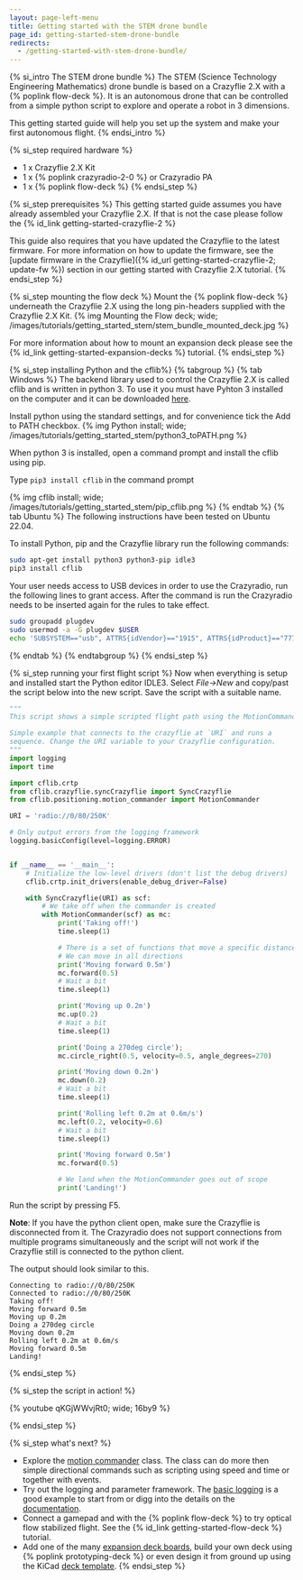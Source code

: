 ```yaml
---
layout: page-left-menu
title: Getting started with the STEM drone bundle
page_id: getting-started-stem-drone-bundle
redirects:
  - /getting-started-with-stem-drone-bundle/
---
```


{% si_intro The STEM drone bundle %}
The STEM (Science Technology Engineering Mathematics) drone bundle is based on a
Crazyflie 2.X with a {% poplink flow-deck %}. It is an autonomous drone that can be controlled
from a simple python script to explore and operate a robot in 3 dimensions.

This getting started guide will help you set up the system and make your first
autonomous flight.
{% endsi_intro %}

{% si_step required hardware %}
* 1 x Crazyflie 2.X Kit
* 1 x {% poplink crazyradio-2-0 %} or Crazyradio PA
* 1 x {% poplink flow-deck %}
{% endsi_step %}

{% si_step prerequisites %}
This getting started guide assumes you have already assembled your Crazyflie 2.X. If that is not the case please follow the {% id_link getting-started-crazyflie-2 %}

This guide also requires that you have updated the Crazyflie to the latest firmware. For more information on how to update the firmware, see the [update firmware in the Crazyflie]({% id_url getting-started-crazyflie-2; update-fw %}) section in our getting started with Crazyflie 2.X tutorial.
{% endsi_step %}

{% si_step  mounting the flow deck %}
Mount the {% poplink flow-deck %} underneath the Crazyflie 2.X using the long pin-headers supplied with the Crazyflie 2.X Kit.
{% img Mounting the Flow deck; wide; /images/tutorials/getting_started_stem/stem_bundle_mounted_deck.jpg %}

For more information about how to mount an expansion deck please see the {% id_link getting-started-expansion-decks %} tutorial.
{% endsi_step %}

{% si_step installing Python and the cflib%}
{% tabgroup %}
{% tab Windows %}
The backend library used to control the Crazyflie 2.X is called cflib and is written
in python 3. To use it you must have Pyhton 3 installed on the computer and it can
be downloaded [here](https://www.python.org).

Install python using the standard settings, and for convenience tick the Add to PATH checkbox.
{% img Python install; wide; /images/tutorials/getting_started_stem/python3_toPATH.png %}

When python 3 is installed, open a command prompt and install the cflib using pip.

Type ```pip3 install cflib``` in the command prompt

{% img cflib install; wide; /images/tutorials/getting_started_stem/pip_cflib.png %}
{% endtab %}
{% tab Ubuntu %}
The following instructions have been tested on Ubuntu 22.04.

To install Python, pip and the Crazyflie library run the following commands:

``` bash
sudo apt-get install python3 python3-pip idle3
pip3 install cflib
```

Your user needs access to USB devices in order to use the Crazyradio, run the
following lines to grant access. After the command is run the Crazyradio needs
to be inserted again for the rules to take effect.

``` bash
sudo groupadd plugdev
sudo usermod -a -G plugdev $USER
echo 'SUBSYSTEM=="usb", ATTRS{idVendor}=="1915", ATTRS{idProduct}=="7777", MODE="0664", GROUP="plugdev"' | sudo tee /etc/udev/rules.d/99-crazyradio.rules
```

{% endtab %}
{% endtabgroup %}
{% endsi_step %}

{% si_step  running your first flight script %}
Now when everything is setup and installed start the Python editor IDLE3.
Select *File->New* and copy/past the script below into the new script. Save
the script with a suitable name.

``` python
"""
This script shows a simple scripted flight path using the MotionCommander class.

Simple example that connects to the crazyflie at `URI` and runs a
sequence. Change the URI variable to your Crazyflie configuration.
"""
import logging
import time

import cflib.crtp
from cflib.crazyflie.syncCrazyflie import SyncCrazyflie
from cflib.positioning.motion_commander import MotionCommander

URI = 'radio://0/80/250K'

# Only output errors from the logging framework
logging.basicConfig(level=logging.ERROR)


if __name__ == '__main__':
    # Initialize the low-level drivers (don't list the debug drivers)
    cflib.crtp.init_drivers(enable_debug_driver=False)

    with SyncCrazyflie(URI) as scf:
        # We take off when the commander is created
        with MotionCommander(scf) as mc:
            print('Taking off!')
            time.sleep(1)

            # There is a set of functions that move a specific distance
            # We can move in all directions
            print('Moving forward 0.5m')
            mc.forward(0.5)
            # Wait a bit
            time.sleep(1)

            print('Moving up 0.2m')
            mc.up(0.2)
            # Wait a bit
            time.sleep(1)

            print('Doing a 270deg circle');
            mc.circle_right(0.5, velocity=0.5, angle_degrees=270)

            print('Moving down 0.2m')
            mc.down(0.2)
            # Wait a bit
            time.sleep(1)

            print('Rolling left 0.2m at 0.6m/s')
            mc.left(0.2, velocity=0.6)
            # Wait a bit
            time.sleep(1)

            print('Moving forward 0.5m')
            mc.forward(0.5)

            # We land when the MotionCommander goes out of scope
            print('Landing!')
```

Run the script by pressing F5.

**Note**: If you have the python client open, make sure the Crazyflie is disconnected from it.
The Crazyradio does not support connections from multiple programs simultaneously and
the script will not work if the Crazyflie still is connected to the python client.

The output should look similar to this.

```
Connecting to radio://0/80/250K
Connected to radio://0/80/250K
Taking off!
Moving forward 0.5m
Moving up 0.2m
Doing a 270deg circle
Moving down 0.2m
Rolling left 0.2m at 0.6m/s
Moving forward 0.5m
Landing!
```

{% endsi_step %}

{% si_step the script in action! %}

{% youtube qKGjWWvjRt0; wide; 16by9 %}

{% endsi_step %}

{% si_step what's next? %}
* Explore the [motion commander](https://github.com/bitcraze/crazyflie-lib-python/blob/master/cflib/positioning/motion_commander.py) class. The class can do more then simple directional commands such as scripting using speed and time or together with events.
* Try out the logging and parameter framework. The [basic logging](https://github.com/bitcraze/crazyflie-lib-python/blob/master/examples/basiclogSync.py) is a good example to start from or digg into the details on the [documentation](/documentation/repository/crazyflie-firmware/master/userguides/logparam/).
* Connect a gamepad and with the {% poplink flow-deck %} to try optical flow stabilized flight. See the {% id_link getting-started-flow-deck %} tutorial.
* Add one of the many [expansion deck boards](https://store.bitcraze.io/collections/decks), build your own deck using {% poplink prototyping-deck %} or even design it from ground up using the KiCad [deck template](https://github.com/bitcraze/crazyflie2-exp-template-electronics).
{% endsi_step %}
